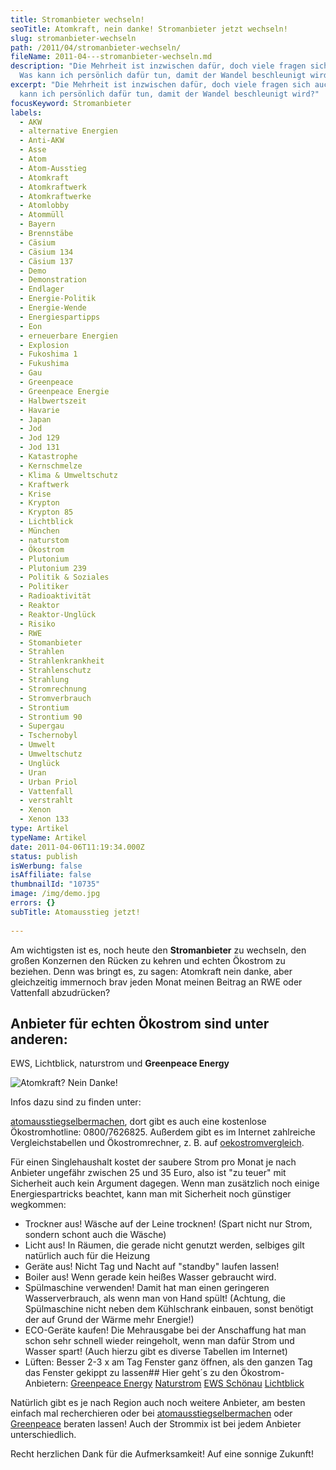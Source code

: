 ```yaml
---
title: Stromanbieter wechseln!
seoTitle: Atomkraft, nein danke! Stromanbieter jetzt wechseln!
slug: stromanbieter-wechseln
path: /2011/04/stromanbieter-wechseln/
fileName: 2011-04---stromanbieter-wechseln.md
description: "Die Mehrheit ist inzwischen dafür, doch viele fragen sich auch:
  Was kann ich persönlich dafür tun, damit der Wandel beschleunigt wird?"
excerpt: "Die Mehrheit ist inzwischen dafür, doch viele fragen sich auch: Was
  kann ich persönlich dafür tun, damit der Wandel beschleunigt wird?"
focusKeyword: Stromanbieter
labels:
  - AKW
  - alternative Energien
  - Anti-AKW
  - Asse
  - Atom
  - Atom-Ausstieg
  - Atomkraft
  - Atomkraftwerk
  - Atomkraftwerke
  - Atomlobby
  - Atommüll
  - Bayern
  - Brennstäbe
  - Cäsium
  - Cäsium 134
  - Cäsium 137
  - Demo
  - Demonstration
  - Endlager
  - Energie-Politik
  - Energie-Wende
  - Energiespartipps
  - Eon
  - erneuerbare Energien
  - Explosion
  - Fukoshima 1
  - Fukushima
  - Gau
  - Greenpeace
  - Greenpeace Energie
  - Halbwertszeit
  - Havarie
  - Japan
  - Jod
  - Jod 129
  - Jod 131
  - Katastrophe
  - Kernschmelze
  - Klima & Umweltschutz
  - Kraftwerk
  - Krise
  - Krypton
  - Krypton 85
  - Lichtblick
  - München
  - naturstom
  - Ökostrom
  - Plutonium
  - Plutonium 239
  - Politik & Soziales
  - Politiker
  - Radioaktivität
  - Reaktor
  - Reaktor-Unglück
  - Risiko
  - RWE
  - Stomanbieter
  - Strahlen
  - Strahlenkrankheit
  - Strahlenschutz
  - Strahlung
  - Stromrechnung
  - Stromverbrauch
  - Strontium
  - Strontium 90
  - Supergau
  - Tschernobyl
  - Umwelt
  - Umweltschutz
  - Unglück
  - Uran
  - Urban Priol
  - Vattenfall
  - verstrahlt
  - Xenon
  - Xenon 133
type: Artikel
typeName: Artikel
date: 2011-04-06T11:19:34.000Z
status: publish
isWerbung: false
isAffiliate: false
thumbnailId: "10735"
image: /img/demo.jpg
errors: {}
subTitle: Atomausstieg jetzt!
  
---
```


Am wichtigsten ist es, noch heute den **Stromanbieter** zu wechseln, den großen
Konzernen den Rücken zu kehren und echten Ökostrom zu beziehen. Denn was bringt
es, zu sagen: Atomkraft nein danke, aber gleichzeitig immernoch brav jeden Monat
meinen Beitrag an RWE oder Vattenfall abzudrücken?

## Anbieter für echten Ökostrom sind unter anderen:

EWS, Lichtblick, naturstrom und **Greenpeace Energy**

![Atomkraft? Nein Danke!](http://cardamonchai.com/wp-content/uploads/2011/04/Atomkraft_Nein_Danke-640x640.png "Atomkraft? Nein Danke!")

Infos dazu sind zu finden unter:

[atomausstiegselbermachen](http://www.atomausstieg-selber-machen.de), dort gibt
es auch eine kostenlose Ökostromhotline: 0800/7626825. Außerdem gibt es im
Internet zahlreiche Vergleichstabellen und Ökostromrechner, z. B. auf
[oekostromvergleich](http://www.oekostrom-vergleich.com).

Für einen Singlehaushalt kostet der saubere Strom pro Monat je nach Anbieter
ungefähr zwischen 25 und 35 Euro, also ist "zu teuer" mit Sicherheit auch kein
Argument dagegen. Wenn man zusätzlich noch einige Energiespartricks beachtet,
kann man mit Sicherheit noch günstiger wegkommen:

- Trockner aus! Wäsche auf der Leine trocknen! (Spart nicht nur Strom, sondern
  schont auch die Wäsche)
- Licht aus! In Räumen, die gerade nicht genutzt werden, selbiges gilt natürlich
  auch für die Heizung
- Geräte aus! Nicht Tag und Nacht auf "standby" laufen lassen!
- Boiler aus! Wenn gerade kein heißes Wasser gebraucht wird.
- Spülmaschine verwenden! Damit hat man einen geringeren Wasserverbrauch, als
  wenn man von Hand spült! (Achtung, die Spülmaschine nicht neben dem
  Kühlschrank einbauen, sonst benötigt der auf Grund der Wärme mehr Energie!)
- ECO-Geräte kaufen! Die Mehrausgabe bei der Anschaffung hat man schon sehr
  schnell wieder reingeholt, wenn man dafür Strom und Wasser spart! (Auch hierzu
  gibt es diverse Tabellen im Internet)
- Lüften: Besser 2-3 x am Tag Fenster ganz öffnen, als den ganzen Tag das
  Fenster gekippt zu lassen## Hier geht´s zu den Ökostrom-Anbietern:
  [Greenpeace Energy](http://www.greenpeace-energy.de/)
  [Naturstrom](https://www.naturstrom.de/)
  [EWS Schönau](http://www.ews-schoenau.de/)
  [Lichtblick](http://www.lichtblick.de/h/index.php)

Natürlich gibt es je nach Region auch noch weitere Anbieter, am besten einfach
mal recherchieren oder bei
[atomausstiegselbermachen](http://www.atomausstieg-selber-machen.de) oder
[Greenpeace](http://www.greenpeace.de/) beraten lassen! Auch der Strommix ist
bei jedem Anbieter unterschiedlich.

Recht herzlichen Dank für die Aufmerksamkeit! Auf eine sonnige Zukunft!

&nbsp;

  